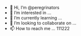 - 👋 Hi, I’m @peregrinators
- 👀 I’m interested in ...
- 🌱 I’m currently learning ...
- 💞️ I’m looking to collaborate on ...
- 📫 How to reach me ...
111222

<!---
peregrinators/peregrinators is a ✨ special ✨ repository because its `README.md` (this file) appears on your GitHub profile.
You can click the Preview link to take a look at your changes.
--->
